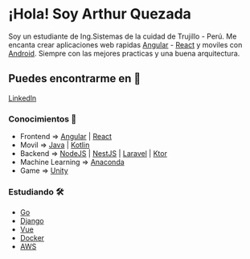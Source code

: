 # ¡Hola! Soy Arthur Quezada
Soy un estudiante de Ing.Sistemas de la cuidad de Trujillo - Perú. Me encanta crear aplicaciones web rapidas [Angular](https://angular.io/) - [React](https://reactjs.org/) y moviles con [Android](https://developer.android.com/studio). Siempre con las mejores practicas y una buena arquitectura.


## Puedes encontrarme en 🚀

[Linkedln](https://www.linkedin.com/in/arthur-quezada/)

### Conocimientos 📖

* Frontend => [Angular](https://angular.io/) | [React](https://reactjs.org/)
* Movil => [Java](https://go.java/?intcmp=gojava-banner-java-com) | [Kotlin](https://kotlinlang.org/) 
* Backend => [NodeJS](https://nodejs.org/es/) | [NestJS](https://nestjs.com/) | [Laravel](https://laravel.com/) | [Ktor](https://ktor.io/)
* Machine Learning => [Anaconda](https://www.anaconda.com/)
* Game => [Unity](https://unity.com/es)

### Estudiando 🛠️

* [Go](https://pkg.go.dev/?utm_source=godoc)
* [Django](https://www.djangoproject.com/)
* [Vue](https://es.vuejs.org/v2/guide/)
* [Docker](https://www.docker.com/)
* [AWS](https://aws.amazon.com/es/console/)
